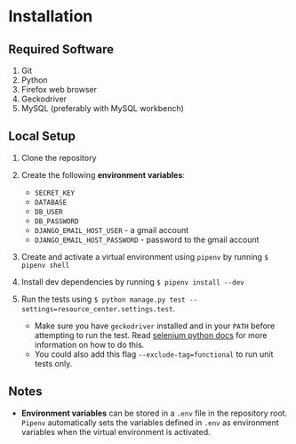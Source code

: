 # Installation

## Required Software
1. Git
1. Python
1. Firefox web browser
1. Geckodriver
1. MySQL (preferably with MySQL workbench)

## Local Setup
1. Clone the repository
1. Create the following **environment variables**:
    - `SECRET_KEY`
    - `DATABASE`
    - `DB_USER`
    - `DB_PASSWORD`
    - `DJANGO_EMAIL_HOST_USER` - a gmail account
    - `DJANGO_EMAIL_HOST_PASSWORD` - password to the gmail account

1. Create and activate a virtual environment using `pipenv`
   by running `$ pipenv shell`
1. Install dev dependencies by running `$ pipenv install --dev`
1. Run the tests using `$ python manage.py test
   --settings=resource_center.settings.test`. 
    - Make sure you have `geckodriver` installed and in your `PATH` 
    before attempting to run the test.
    Read [selenium python docs](https://selenium-python.readthedocs.io/installation.html#drivers)
    for more information on how to do this.
    - You could also add this flag `--exclude-tag=functional`
    to run unit tests only.

## Notes
-  **Environment variables** can be stored in a `.env` file in the
   repository root. `Pipenv` automatically sets the variables defined
   in `.env` as environment variables when the virtual environment is activated.
